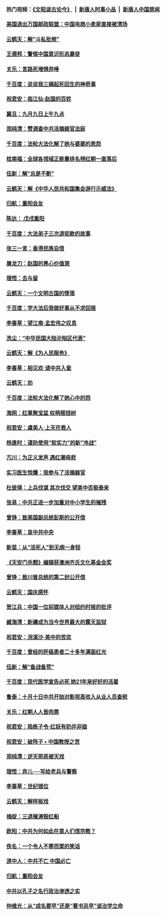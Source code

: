 #### 热门视频：[《文昭谈古论今》](https://github.com/gfw-breaker/wenzhao/blob/master/README.md?t=10192134) &nbsp;|&nbsp; [新唐人时事小品](https://github.com/gfw-breaker/ntdtv-comedy/blob/master/README.md?t=10192134) &nbsp;|&nbsp; [新唐人中国禁闻](https://github.com/gfw-breaker/ntdtv-news/blob/master/README.md?t=10192134)

#### [美国退出万国邮政联盟：中国电商小卖家直接被清场](../pages/nsc993/n10794894.md?t=10192134) 

#### [云鹤天：解“斗私批修”](../pages/nsc993/n10794890.md?t=10192134) 

#### [王德邦：警惕中国意识形态暴徒](../pages/nsc993/n10794883.md?t=10192134) 

#### [关乐：言路死堵惧弃唾](../pages/nsc993/n10794076.md?t=10192134) 

#### [千百度：说说我三姨起死回生的神奇事](../pages/nsc993/n10794283.md?t=10192134) 

#### [祝君安：临江仙‧赵国的百姓](../pages/nsc993/n10794048.md?t=10192134) 

#### [冀旦：九月九日上午九点](../pages/nsc993/n10794036.md?t=10192134) 

#### [郑纯清：赞调查中共活摘器官法庭](../pages/nsc993/n10791263.md?t=10192134) 

#### [千百度：法轮大法化解了她与婆婆的恩怨](../pages/nsc993/n10791631.md?t=10192134) 

#### [桂南福：全球各领域正能量排名榜红朝一直落后](../pages/nsc993/n10791212.md?t=10192134) 

#### [伍新：解“总是不断”](../pages/nsc993/n10791175.md?t=10192134) 

#### [云鹤天：解《中华人民共和国集会游行示威法》](../pages/nsc993/n10788984.md?t=10192134) 

#### [归航：重阳会友](../pages/nsc993/n10788972.md?t=10192134) 

#### [陈达： 戊戌重阳](../pages/nsc993/n10788955.md?t=10192134) 

#### [千百度：大法弟子三次退钜款的故事](../pages/nsc993/n10788888.md?t=10192134) 

#### [张三一言：香港民族自信](../pages/nsc993/n10788940.md?t=10192134) 

#### [屠龙刀：赵国的黑心价值覌](../pages/nsc993/n10786800.md?t=10192134) 

#### [理悟：去与留](../pages/nsc993/n10786798.md?t=10192134) 

#### [云鹤天：一个文明古国的堕落](../pages/nsc993/n10786791.md?t=10192134) 

#### [千百度：学大法后我做好事从不求回报](../pages/nsc993/n10786688.md?t=10192134) 

#### [李春草：望江南‧孟宏伟之叹息](../pages/nsc993/n10786183.md?t=10192134) 

#### [洗尘：“中华民国大陆沦陷区代表”](../pages/nsc993/n10786166.md?t=10192134) 

#### [云鹤天：解《为人民服务》](../pages/nsc993/n10786176.md?t=10192134) 

#### [李春草：相见欢‧请中共入瓮](../pages/nsc993/n10785067.md?t=10192134) 

#### [云鹤天：劝](../pages/nsc993/n10785051.md?t=10192134) 

#### [千百度：法轮大法化解了她心中的怨](../pages/nsc993/n10783905.md?t=10192134) 

#### [海网：红章聚宝盆 权柄摇钱树](../pages/nsc993/n10783866.md?t=10192134) 

#### [祝君安：虞美人‧上天在救人](../pages/nsc993/n10783846.md?t=10192134) 

#### [杨逢时：谨防使用“软实力”的新“冷战”](../pages/nsc993/n10783795.md?t=10192134) 

#### [亢川：为正义发声 遇红潮母悲](../pages/nsc993/n10783768.md?t=10192134) 

#### [实习医生惊爆：我参与了活摘器官](../pages/nsc993/n10782508.md?t=10192134) 

#### [杜彼得：上兵伐谋 其次伐交 望美中否极泰来](../pages/nsc993/n10782571.md?t=10192134) 

#### [张易：中共正进一步加重对中小学生的摧残](../pages/nsc993/n10781866.md?t=10192134) 

#### [曾铮：致美国副总统彭斯的公开信](../pages/nsc993/n10779942.md?t=10192134) 

#### [李春草：哀中共中央](../pages/nsc993/n10778921.md?t=10192134) 

#### [新苗：从“活死人”到无病一身轻](../pages/nsc993/n10778538.md?t=10192134) 

#### [《天安门杀戮》编辑获澳洲齐氏文化基金会奖](../pages/nsc993/n10777219.md?t=10192134) 

#### [曾铮：致川普总统的第二封公开信](../pages/nsc993/n10777329.md?t=10192134) 

#### [云鹤天：国庆感怀](../pages/nsc993/n10775823.md?t=10192134) 

#### [贺江兵：中国一位前媒体人对纽约时报的批评](../pages/nsc993/n10776626.md?t=10192134) 

#### [臧海清：新疆成为当今世界最大的露天监狱](../pages/nsc993/n10775817.md?t=10192134) 

#### [祝君安：浣溪沙‧美中的苦恋](../pages/nsc993/n10775813.md?t=10192134) 

#### [千百度：曾经的肝癌患者二十多年满面红光](../pages/nsc993/n10775728.md?t=10192134) 

#### [伍新：解“备战备荒”](../pages/nsc993/n10773928.md?t=10192134) 

#### [千百度：现代医学宣告必死 她21年来好好的活着](../pages/nsc993/n10773703.md?t=10192134) 

#### [鲁泰：十月十日中共开始对影视高收入从业人员查税](../pages/nsc993/n10773444.md?t=10192134) 

#### [关乐：红朝人人皆肉票](../pages/nsc993/n10773429.md?t=10192134) 

#### [祝君安：捣练子令‧红妖有奶并非娘](../pages/nsc993/n10773412.md?t=10192134) 

#### [祝君安：破阵子 • 中国教授之苦](../pages/nsc993/n10772347.md?t=10192134) 

#### [郑纯清：逆天邪恶被天戏](../pages/nsc993/n10772339.md?t=10192134) 

#### [理悟：弃儿──写给老兵与警察](../pages/nsc993/n10772337.md?t=10192134) 

#### [李春草：世纪错位](../pages/nsc993/n10768198.md?t=10192134) 

#### [云鹤天：解样板戏](../pages/nsc993/n10768193.md?t=10192134) 

#### [梅绽：三退摧涛毁红船](../pages/nsc993/n10768163.md?t=10192134) 

#### [欧阳：中共为何如此在意人们信宗教？](../pages/nsc993/n10768144.md?t=10192134) 

#### [佚名：一个令人不寒而栗的笑话](../pages/nsc993/n10768061.md?t=10192134) 

#### [道中人：中共不亡 中国必亡](../pages/nsc993/n10768017.md?t=10192134) 

#### [归航：重阳会友](../pages/nsc993/n10767544.md?t=10192134) 

#### [中共以孔子之名行政治渗透之实](../pages/nsc993/n10767697.md?t=10192134) 

#### [仲维光：从“成名要早”还是“著书忌早”谈治学立命](../pages/nsc993/n10767650.md?t=10192134) 

